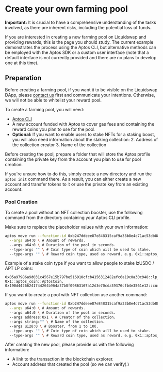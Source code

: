 # Create your own farming pool

**Important:** It is crucial to have a comprehensive understanding of the tasks involved, as there are inherent risks, including the potential loss of funds.

If you are interested in creating a new farming pool on Liquidswap and providing rewards, this is the page you should study. The current example demonstrates the process using the Aptos CLI, but alternative methods can be employed with the Aptos SDK or a custom user interface (note that a default interface is not currently provided and there are no plans to develop one at this time).

## Preparation

Before creating a farming pool, if you want it to be visible on the Liquidswap DApp, please [contact us](https://t.me/pontemnetworkchat) first and communicate your intentions. Otherwise, we will not be able to whitelist your reward pool.

To create a farming pool, you will need:

* [Aptos CLI](https://github.com/aptos-labs/aptos-core/releases)
* A new account funded with Aptos to cover gas fees and containing the reward coins you plan to use for the pool.
* **Optional:** If you want to enable users to stake NFTs for a staking boost, you will also need information about the staking collection:
  2. Address of the collection creator
  3. Name of the collection

Before creating the pool, prepare a folder that will store the Aptos profile containing the private key from the account you plan to use for pool creation.

If you're unsure how to do this, simply create a new directory and run the `aptos init` command there. As a result, you can either create a new account and transfer tokens to it or use the private key from an existing account.

### Pool Creation

To create a pool without an NFT collection booster, use the following command from the directory containing your Aptos CLI profile.&#x20;

Make sure to replace the placeholder values with your own information:

```sh
aptos move run --function-id 0xb247ddeee87e848315caf9a33b8e4c71ac53db888cb88143d62d2370cca0ead2::scripts::register_pool \
  --args u64:0 \ # Amount of rewards.
  --args u64:0 \ # Duration of the pool in seconds.
  --type-args "" \ # Coin type of coin which will be used to stake.
  --type-args "" \ # Reward coin type, used as reward, e.g. 0x1::aptos_coin::AptosCoin.
```

Example of a stake coin type if you want to allow people to stake lzUSDC / APT LP coins:

```
0x05a97986a9d031c4567e15b797be516910cfcb4156312482efc6a19c0a30c948::lp_coin::LP<0xf22bede237a07e121b56d91a491eb7bcdfd1f5907926a9e58338f964a01b17fa::asset::USDC, 0x1::aptos_coin::AptosCoin, 0x190d44266241744264b964a37b8f09863167a12d3e70cda39376cfb4e3561e12::curves::Uncorrelated>
```

If you want to create a pool with NFT collection use another command:

```sh
aptos move run --function-id 0xb247ddeee87e848315caf9a33b8e4c71ac53db888cb88143d62d2370cca0ead2::scripts::register_pool_with_collection \
  --args u64:0 \ # Amount of rewards.
  --args u64:0 \ # Duration of the pool in seconds.
  --args address:0x1 \ # Creator of the collection.
  --args string:"" \ # Name of the collection.
  --args u128:0 \ # Booster, from 1 to 100.
  --type-args "" \ # Coin type of coin which will be used to stake.
  --type-args "" \ # Reward coin type, used as reward, e.g. 0x1::aptos_coin::AptosCoin.
```

After creating the new pool, please provide us with the following information:

* A link to the transaction in the blockchain explorer.
* Account address that created the pool (so we can verify).\

